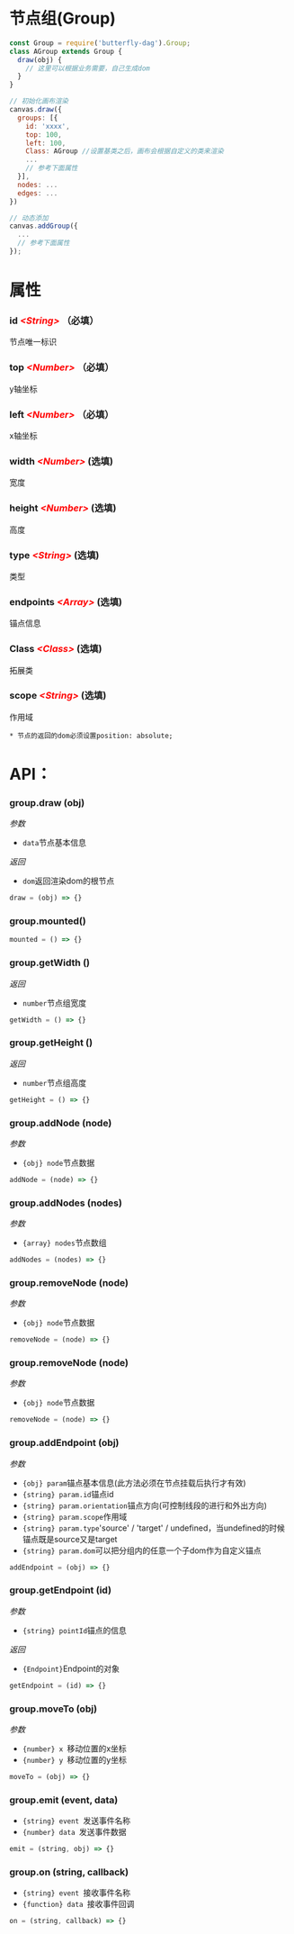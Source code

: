 # 节点组(Group)

```js
const Group = require('butterfly-dag').Group;
class AGroup extends Group {
  draw(obj) {
    // 这里可以根据业务需要，自己生成dom
  }
}

// 初始化画布渲染
canvas.draw({
  groups: [{
    id: 'xxxx',
    top: 100,
    left: 100,
    Class: AGroup //设置基类之后，画布会根据自定义的类来渲染
    ...
    // 参考下面属性
  }],
  nodes: ...
  edges: ...
})

// 动态添加
canvas.addGroup({
  ...
  // 参考下面属性
});
```

# 属性

### id <font color='red'>*\<String\>*</font> （必填）
  节点唯一标识
### top <font color='red'>*\<Number\>*</font> （必填）
   y轴坐标
### left <font color='red'>*\<Number\>*</font> （必填）
  x轴坐标
### width <font color='red'>*\<Number\>*</font> (选填)
  宽度
### height <font color='red'>*\<Number\>*</font> (选填)
  高度
### type <font color='red'>*\<String\>*</font> (选填)
  类型
### endpoints <font color='red'>*\<Array\>*</font> (选填)
  锚点信息
### Class <font color='red'>*\<Class\>*</font> (选填)
  拓展类
### scope <font color='red'>*\<String\>*</font> (选填)
  作用域

`* 节点的返回的dom必须设置position: absolute;`



# API：

### group.draw (obj)

*参数*

* `data`节点基本信息

*返回*

* `dom`返回渲染dom的根节点

```js
draw = (obj) => {}
```

### group.mounted()

```js
mounted = () => {}
```

### group.getWidth ()

*返回*

* `number`节点组宽度

```js
getWidth = () => {}
```

### group.getHeight ()

*返回*

* `number`节点组高度

```js
getHeight = () => {}
```

### group.addNode (node)

*参数*

* `{obj} node`节点数据

```js
addNode = (node) => {}
```

### group.addNodes (nodes)

*参数*

* `{array} nodes`节点数组

```js
addNodes = (nodes) => {}
```

### group.removeNode (node)

*参数*

* `{obj} node`节点数据

```js
removeNode = (node) => {}
```

### group.removeNode (node)

*参数*

* `{obj} node`节点数据

```js
removeNode = (node) => {}
```

### group.addEndpoint (obj)

*参数*

* `{obj} param`锚点基本信息(此方法必须在节点挂载后执行才有效)
* `{string} param.id`锚点id
* `{string} param.orientation`锚点方向(可控制线段的进行和外出方向)
* `{string} param.scope`作用域
* `{string} param.type`'source' / 'target' / undefined，当undefined的时候锚点既是source又是target
* `{string} param.dom`可以把分组内的任意一个子dom作为自定义锚点

```js
addEndpoint = (obj) => {}
```

### group.getEndpoint (id)

*参数*

* `{string} pointId`锚点的信息 

*返回*

* `{Endpoint}`Endpoint的对象

```js
getEndpoint = (id) => {}
```

### group.moveTo (obj)

*参数*

* `{number} x `移动位置的x坐标
* `{number} y `移动位置的y坐标

```js
moveTo = (obj) => {}
```

### group.emit (event, data)

* `{string} event `发送事件名称
* `{number} data `发送事件数据

```js
emit = (string, obj) => {}
```

### group.on (string, callback)

* `{string} event `接收事件名称
* `{function} data `接收事件回调

```js
on = (string, callback) => {}
```
